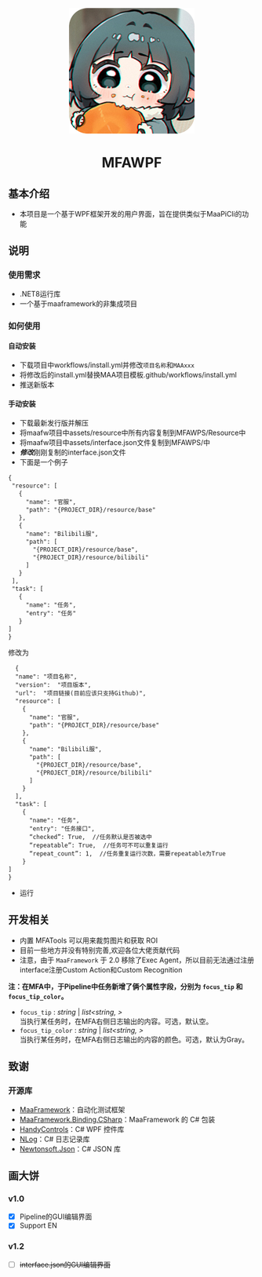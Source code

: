 <div align="center">
<img alt="LOGO" src="https://github.com/SweetSmellFox/MFAWPF/blob/master/logo.png" width="256" height="256" />

# MFAWPF

</div>

## 基本介绍

- 本项目是一个基于WPF框架开发的用户界面，旨在提供类似于MaaPiCli的功能

## 说明

### 使用需求

- .NET8运行库
- 一个基于maaframework的非集成项目

### 如何使用

#### 自动安装

- 下载项目中workflows/install.yml并修改```项目名称```和```MAAxxx```
- 将修改后的install.yml替换MAA项目模板.github/workflows/install.yml
- 推送新版本

#### 手动安装

- 下载最新发行版并解压
- 将maafw项目中assets/resource中所有内容复制到MFAWPS/Resource中
- 将maafw项目中assets/interface.json文件复制到MFAWPS/中
- ***修改***刚刚复制的interface.json文件
- 下面是一个例子

 ```
{
  "resource": [
    {
      "name": "官服",
      "path": "{PROJECT_DIR}/resource/base"
    },
    {
      "name": "Bilibili服",
      "path": [
        "{PROJECT_DIR}/resource/base",
        "{PROJECT_DIR}/resource/bilibili"
      ]
    }
  ],
  "task": [
    {
      "name": "任务",
      "entry": "任务"
    }
]
}
```

修改为

```
  {
  "name": "项目名称",
  "version":  "项目版本",
  "url":  "项目链接(目前应该只支持Github)",
  "resource": [
    {
      "name": "官服",
      "path": "{PROJECT_DIR}/resource/base"
    },
    {
      "name": "Bilibili服",
      "path": [
        "{PROJECT_DIR}/resource/base",
        "{PROJECT_DIR}/resource/bilibili"
      ]
    }
  ],
  "task": [
    {
      "name": "任务",
      "entry": "任务接口",
      “checked”: True,  //任务默认是否被选中
      “repeatable”: True,  //任务可不可以重复运行
      “repeat_count”: 1,  //任务重复运行次数，需要repeatable为True
    }
]
}
```

- 运行

## 开发相关

- 内置 MFATools 可以用来裁剪图片和获取 ROI
- 目前一些地方并没有特别完善,欢迎各位大佬贡献代码
- 注意，由于 `MaaFramework` 于 2.0 移除了Exec Agent，所以目前无法通过注册interface注册Custom Action和Custom Recognition

**注：在MFA中，于Pipeline中任务新增了俩个属性字段，分别为 `focus_tip` 和 `focus_tip_color`。**

- `focus_tip` : *string* | *list<string, >*  
  当执行某任务时，在MFA右侧日志输出的内容。可选，默认空。
- `focus_tip_color` : *string* | *list<string, >*  
  当执行某任务时，在MFA右侧日志输出的内容的颜色。可选，默认为Gray。

## 致谢

### 开源库

- [MaaFramework](https://github.com/MaaAssistantArknights/MaaFramework)：自动化测试框架
- [MaaFramework.Binding.CSharp](https://github.com/MaaXYZ/MaaFramework.Binding.CSharp)：MaaFramework 的 C# 包装
- [HandyControls](https://github.com/ghost1372/HandyControls)：C# WPF 控件库
- [NLog](https://github.com/NLog/NLog)：C# 日志记录库
- [Newtonsoft.Json](https://github.com/CommunityToolkit/dotnet)：C# JSON 库

## 画大饼

### v1.0

- [x] Pipeline的GUI编辑界面
- [x] Support EN

### v1.2

- [ ] <strike>interface.json的GUI编辑界面</strike>
